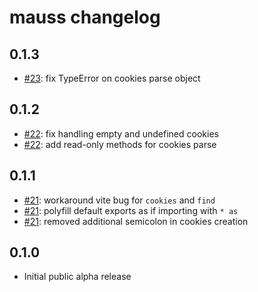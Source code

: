 # mauss changelog

## 0.1.3

- [#23](https://github.com/devmauss/mauss/pull/23): fix TypeError on cookies parse object

## 0.1.2

- [#22](https://github.com/devmauss/mauss/pull/22): fix handling empty and undefined cookies
- [#22](https://github.com/devmauss/mauss/pull/22): add read-only methods for cookies parse

## 0.1.1

- [#21](https://github.com/devmauss/mauss/pull/21): workaround vite bug for `cookies` and `find`
- [#21](https://github.com/devmauss/mauss/pull/21): polyfill default exports as if importing with `* as`
- [#21](https://github.com/devmauss/mauss/pull/21): removed additional semicolon in cookies creation

## 0.1.0

- Initial public alpha release
